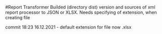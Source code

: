 #Report Transformer
Builded (directory dist) version and sources of xml report processor to JSON or XLSX.
Needs specifying of extension, when creating file

commit 18:23 16.12.2021 - default extension for file now .xlsx
